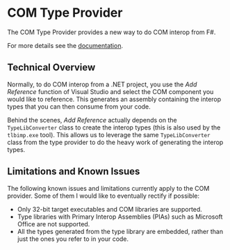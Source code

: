 # COM Type Provider

The COM Type Provider provides a new way to do COM interop from F#.

For more details see the [documentation](http://fsprojects.github.io/FSharp.ComProvider/).

## Technical Overview

Normally, to do COM interop from a .NET project, you use the _Add Reference_
function of Visual Studio and select the COM component you would like to
reference. This generates an assembly containing the interop types that you can
then consume from your code.

Behind the scenes, _Add Reference_ actually depends on the `TypeLibConverter`
class to create the interop types (this is also used by the `tlbimp.exe` tool).
This allows us to leverage the same `TypeLibConverter` class from the type
provider to do the heavy work of generating the interop types.

## Limitations and Known Issues

The following known issues and limitations currently apply to the COM provider.
Some of them I would like to eventually rectify if possible:

* Only 32-bit target executables and COM libraries are supported.
* Type libraries with Primary Interop Assemblies (PIAs) such as Microsoft
  Office are not supported.
* All the types generated from the type library are embedded, rather than
  just the ones you refer to in your code.
